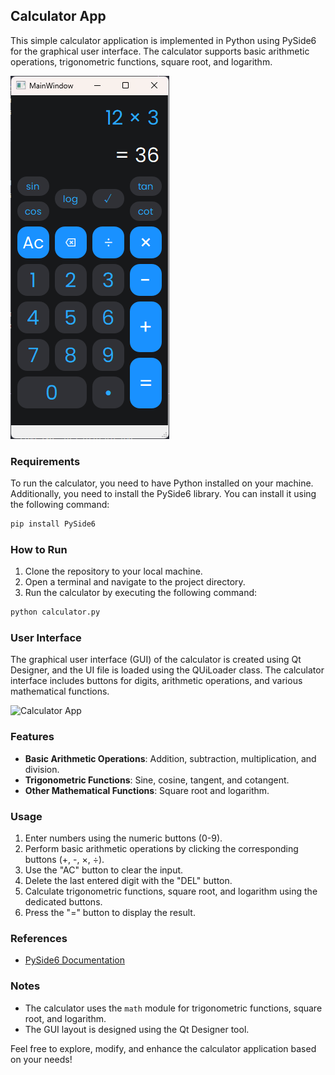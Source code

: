 ## Calculator App

This simple calculator application is implemented in Python using PySide6 for the graphical user interface. The calculator supports basic arithmetic operations, trigonometric functions, square root, and logarithm.

![Calculator App](Screenshot.png)

### Requirements

To run the calculator, you need to have Python installed on your machine. Additionally, you need to install the PySide6 library. You can install it using the following command:

```bash
pip install PySide6
```

### How to Run

1. Clone the repository to your local machine.
2. Open a terminal and navigate to the project directory.
3. Run the calculator by executing the following command:

```bash
python calculator.py
```

### User Interface

The graphical user interface (GUI) of the calculator is created using Qt Designer, and the UI file is loaded using the QUiLoader class. The calculator interface includes buttons for digits, arithmetic operations, and various mathematical functions.

![Calculator App](calculator_app_screenshot.png)

### Features

- **Basic Arithmetic Operations**: Addition, subtraction, multiplication, and division.
- **Trigonometric Functions**: Sine, cosine, tangent, and cotangent.
- **Other Mathematical Functions**: Square root and logarithm.

### Usage

1. Enter numbers using the numeric buttons (0-9).
2. Perform basic arithmetic operations by clicking the corresponding buttons (+, -, ×, ÷).
3. Use the "AC" button to clear the input.
4. Delete the last entered digit with the "DEL" button.
5. Calculate trigonometric functions, square root, and logarithm using the dedicated buttons.
6. Press the "=" button to display the result.

### References

- [PySide6 Documentation](https://doc.qt.io/qtforpython/)

### Notes

- The calculator uses the `math` module for trigonometric functions, square root, and logarithm.
- The GUI layout is designed using the Qt Designer tool.

Feel free to explore, modify, and enhance the calculator application based on your needs!
